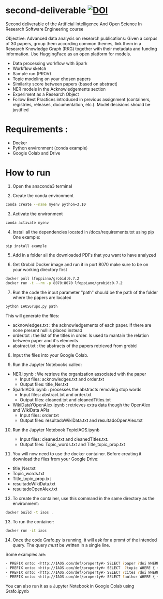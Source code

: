 # second-deliverable [![DOI](https://zenodo.org/badge/DOI/10.5281/zenodo.7934869.svg)](https://doi.org/10.5281/zenodo.7934869)

Second deliverable of the Artificial Intelligence And Open Science In Research Software Engineering course

Objective: Advanced data analysis on research publications: Given a corpus of 30
papers, group them according common themes, link them in a Research Knowledge
Graph (RKG) together with their metadata and funding information. Use
HuggingFace as an open platform for models.
- Data processing workflow with Spark
- Workflow sketch
- Sample run (PROV)
- Topic modeling on your chosen papers
- Similarity score between papers (based on abstract)
- NER models in the Acknowledgements section
- Experiment as a Research Object
- Follow Best Practices introduced in previous assignment
(containers, registries, releases, documentation, etc.).
Model decisions should be justified

# Requirements : 
- Docker
- Python environment (conda example)
- Google Colab and Drive

# How to run 

1) Open the anaconda3 terminal 

2) Create the conda environment
```bash
conda create --name myenv python=3.10
```

3) Activate the environment 
```bash
conda activate myenv 
```

4) Install all the dependencies located in /docs/requirements.txt using pip
One example:
```bash
pip install example 
```

5) Add in a folder all the downloaded PDFs that you want to have analyzed 

6) Get Grobid Docker image and run it in port 8070 make sure to be on your working directory first
```bash
docker pull lfoppiano/grobid:0.7.2
docker run -t --rm -p 8070:8070 lfoppiano/grobid:0.7.2
```

7) Run the code the input parameter "path" should be the path of the folder where the papers are located
```bash
python IAOSGrupo.py path
```
This will generate the files:
- acknowledges.txt : the acknowledgements of each paper. If there are none present null is placed instead
- order.txt : the list of the titles in order. Is used to mantain the relation between paper and it's elements
- abstract.txt : the abstracts of the papers retrieved from grobid 

8) Input the files into your Google Colab. 

9) Run the Jupyter Notebooks called:
- NER.ipynb : We retrieve the organization associated with the paper
    - Input files: acknowledges.txt and order.txt
    - Output files: title_Ner.txt
- SparkIAOS.ipynb : processes the abstracts removing stop words
    - Input files: abstract.txt and order.txt
    - Output files: cleaned.txt and cleanedTitles.txt
- WikiDataYOpenAlex.ipynb : retrieves extra data though the OpenAlex and WikiData APIs
    - Input files: order.txt
    - Output files: resultadoWikiData.txt and resultadoOpenAlex.txt

10) Run the Jupyter Notebook TopicIAOS.ipynb
    - Input files: cleaned.txt and cleanedTitles.txt.
    - Output files: Topic_words.txt and Title_topic_prop.txt 

11) You will now need to use the docker container. Before creating it download the files from your Google Drive:
  - title_Ner.txt
  - Topic_words.txt
  - Title_topic_prop.txt
  - resultadoWikiData.txt
  - resultadoOpenAlex.txt
 
12) To create the container, use this command in the same directory as the environment:
```bash
docker build -t iaos .
```

13) To run the container:
```bash
docker run -it iaos
```

14) Once the code Grafo.py is running, it will ask for a promt of the intended query. 
The query *must* be written in a single line. 

Some examples are: 
```bash
- PREFIX onto: <http://IAOS.com/def/property#> SELECT ?paper ?doi WHERE { ?paper onto:hasWord ?doi . }
- PREFIX onto: <http://IAOS.com/def/property#> SELECT  ?topic WHERE { <http://IAOS.com/resource/belongs_to/4> onto:belongs_to_topic ?topic . }
- PREFIX onto: <http://IAOS.com/def/property#> SELECT ?cites ?doi WHERE { <http://IAOS.com/resource/paper/Attention_Is_All_You_Need> onto:hasCites ?cites . <http://IAOS.com/resource/paper/Attention_Is_All_You_Need> onto:hasDoi ?doi . }
- PREFIX onto: <http://IAOS.com/def/property#> SELECT ?author WHERE { <http://IAOS.com/resource/paper/Attention_Is_All_You_Need> onto:hasAuthor ?author . }
```
You can also run it as a Jupyter Notebook in Google Colab using Grafo.ipynb

